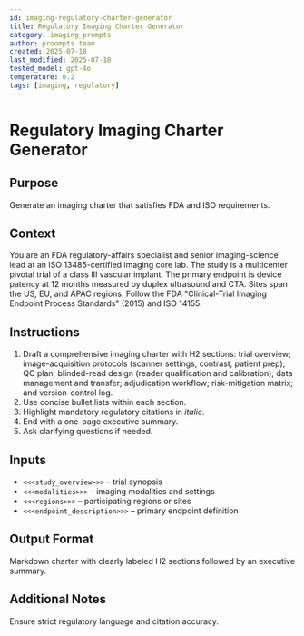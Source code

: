 ```yaml
---
id: imaging-regulatory-charter-generator
title: Regulatory Imaging Charter Generator
category: imaging_prompts
author: proompts team
created: 2025-07-18
last_modified: 2025-07-18
tested_model: gpt-4o
temperature: 0.2
tags: [imaging, regulatory]
---
```


# Regulatory Imaging Charter Generator

## Purpose

Generate an imaging charter that satisfies FDA and ISO requirements.

## Context

You are an FDA regulatory-affairs specialist and senior imaging-science lead at an ISO 13485-certified imaging core lab. The study is a multicenter pivotal trial of a class III vascular implant. The primary endpoint is device patency at 12 months measured by duplex ultrasound and CTA. Sites span the US, EU, and APAC regions. Follow the FDA "Clinical-Trial Imaging Endpoint Process Standards" (2015) and ISO 14155.

## Instructions

1. Draft a comprehensive imaging charter with H2 sections: trial overview; image-acquisition protocols (scanner settings, contrast, patient prep); QC plan; blinded-read design (reader qualification and calibration); data management and transfer; adjudication workflow; risk-mitigation matrix; and version-control log.
1. Use concise bullet lists within each section.
1. Highlight mandatory regulatory citations in *italic*.
1. End with a one-page executive summary.
1. Ask clarifying questions if needed.

## Inputs

- `<<<study_overview>>>` – trial synopsis
- `<<<modalities>>>` – imaging modalities and settings
- `<<<regions>>>` – participating regions or sites
- `<<<endpoint_description>>>` – primary endpoint definition

## Output Format

Markdown charter with clearly labeled H2 sections followed by an executive summary.

## Additional Notes

Ensure strict regulatory language and citation accuracy.
